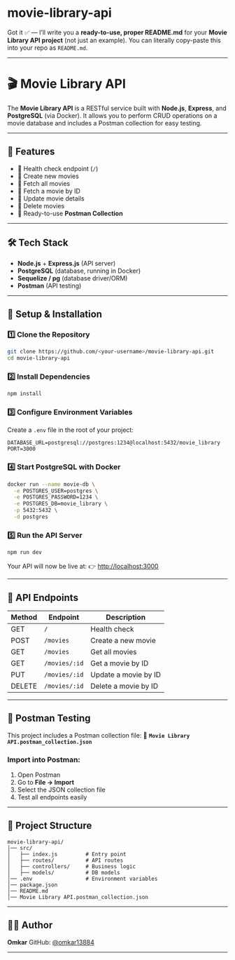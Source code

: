 ﻿# movie-library-api
Got it ✅ — I’ll write you a **ready-to-use, proper README.md** for your **Movie Library API project** (not just an example). You can literally copy-paste this into your repo as `README.md`.

---

# 🎬 Movie Library API

The **Movie Library API** is a RESTful service built with **Node.js**, **Express**, and **PostgreSQL** (via Docker).
It allows you to perform CRUD operations on a movie database and includes a Postman collection for easy testing.

---

## 📌 Features

* 🔹 Health check endpoint (`/`)
* 🔹 Create new movies
* 🔹 Fetch all movies
* 🔹 Fetch a movie by ID
* 🔹 Update movie details
* 🔹 Delete movies
* 🔹 Ready-to-use **Postman Collection**

---

## 🛠️ Tech Stack

* **Node.js** + **Express.js** (API server)
* **PostgreSQL** (database, running in Docker)
* **Sequelize / pg** (database driver/ORM)
* **Postman** (API testing)

---

## 🚀 Setup & Installation

### 1️⃣ Clone the Repository

```bash
git clone https://github.com/<your-username>/movie-library-api.git
cd movie-library-api
```

### 2️⃣ Install Dependencies

```bash
npm install
```

### 3️⃣ Configure Environment Variables

Create a `.env` file in the root of your project:

```env
DATABASE_URL=postgresql://postgres:1234@localhost:5432/movie_library
PORT=3000
```

### 4️⃣ Start PostgreSQL with Docker

```bash
docker run --name movie-db \
  -e POSTGRES_USER=postgres \
  -e POSTGRES_PASSWORD=1234 \
  -e POSTGRES_DB=movie_library \
  -p 5432:5432 \
  -d postgres
```

### 5️⃣ Run the API Server

```bash
npm run dev
```

Your API will now be live at:
👉 [http://localhost:3000](http://localhost:3000)

---

## 📮 API Endpoints

| Method | Endpoint      | Description          |
| ------ | ------------- | -------------------- |
| GET    | `/`           | Health check         |
| POST   | `/movies`     | Create a new movie   |
| GET    | `/movies`     | Get all movies       |
| GET    | `/movies/:id` | Get a movie by ID    |
| PUT    | `/movies/:id` | Update a movie by ID |
| DELETE | `/movies/:id` | Delete a movie by ID |

---

## 🧪 Postman Testing

This project includes a Postman collection file:
📁 **`Movie Library API.postman_collection.json`**

### Import into Postman:

1. Open Postman
2. Go to **File → Import**
3. Select the JSON collection file
4. Test all endpoints easily

---

## 📂 Project Structure

```
movie-library-api/
│── src/
│   ├── index.js         # Entry point
│   ├── routes/          # API routes
│   ├── controllers/     # Business logic
│   ├── models/          # DB models
│── .env                 # Environment variables
│── package.json
│── README.md
│── Movie Library API.postman_collection.json
```

---

## 🧑‍💻 Author

**Omkar**
GitHub: [@omkar13884](https://github.com/omkar13884)

---


